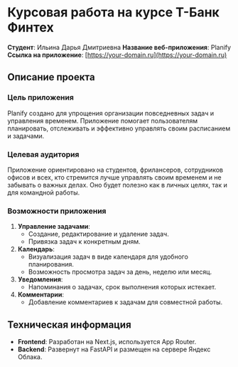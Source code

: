# Курсовая работа на курсе Т-Банк Финтех

**Студент**: Ильина Дарья Дмитриевна
**Название веб-приложения**: Planify  
**Ссылка на приложение**: [https://your-domain.ru](https://your-domain.ru)

## Описание проекта

### Цель приложения

Planify создано для упрощения организации повседневных задач и управления временем. Приложение помогает пользователям планировать, отслеживать и эффективно управлять своим расписанием и задачами.

### Целевая аудитория

Приложение ориентировано на студентов, фрилансеров, сотрудников офисов и всех, кто стремится лучше управлять своим временем и не забывать о важных делах. Оно будет полезно как в личных целях, так и для командной работы.

### Возможности приложения

1. **Управление задачами**:
    - Создание, редактирование и удаление задач.
    - Привязка задач к конкретным дням.
2. **Календарь**:
    - Визуализация задач в виде календаря для удобного планирования.
    - Возможность просмотра задач за день, неделю или месяц.
3. **Уведомления**:
    - Напоминания о задачах, срок выполнения которых истекает.
4. **Комментарии**:
    - Добавление комментариев к задачам для совместной работы.

## Техническая информация

-   **Frontend**: Разработан на Next.js, используется App Router.
-   **Backend**: Развернут на FastAPI и размещен на сервере Яндекс Облака.
